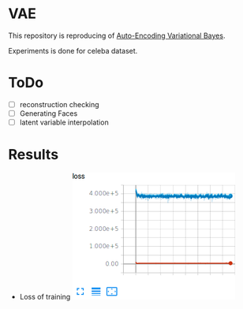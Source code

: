 # VAE

This repository is reproducing of [Auto-Encoding Variational Bayes](https://arxiv.org/abs/1312.6114).

Experiments is done for celeba dataset.

# ToDo
- [ ] reconstruction checking 
- [ ] Generating Faces 
- [ ] latent variable interpolation

# Results
 - Loss of training
![](./pictures/Loss_curve.png)
